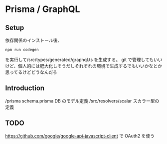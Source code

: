 # Prisma / GraphQL

## Setup

依存関係のインストール後、

```
npm run codegen
```

を実行して/src/types/generated/graphql.ts を生成する。
git で管理してもいいけど、個人的には肥大化しそうだしそれぞれの環境で生成するでもいいかなとか思ってるけどどうなんだろ

## Introduction

/prisma schema.prisma DB のモデル定義
/src/resolvers/scalar スカラー型の定義

## TODO

https://github.com/google/google-api-javascript-client
で OAuth2 を使う
